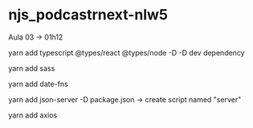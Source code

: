 # njs_podcastrnext-nlw5

Aula 03 -> 01h12

yarn add typescript @types/react @types/node -D 
-D dev dependency

yarn add sass

yarn add date-fns

yarn add json-server -D
package.json -> create script named "server"


yarn add axios